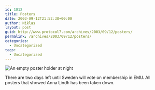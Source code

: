 ```yaml
---
id: 1012
title: Posters
date: 2003-09-12T21:52:38+00:00
author: Niklas
layout: post
guid: http://www.protocol7.com/archives/2003/09/12/posters/
permalink: /archives/2003/09/12/posters/
categories:
  - Uncategorized
tags:
  - Uncategorized
---
```

<div class='microid-2cd84983e9aa989e16eba63f67b3e901a4078ed4'>
  <p>
    <img src="http://www.protocol7.com/photos/misc/anna_posters_down.jpg" alt="An empty poster holder at night" />
  </p>
  
  <p>
    There are two days left until Sweden will vote on membership in EMU. All posters that showed Anna Lindh has been taken down.
  </p>
</div>